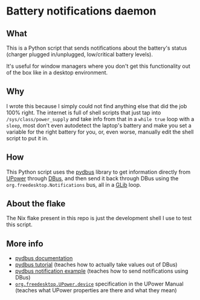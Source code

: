 <!-- vim: set fenc=utf-8 ts=2 sw=0 sts=0 sr et si tw=0 fdm=marker fmr={{{,}}}: -->
# Battery notifications daemon

## What
This is a Python script that sends notifications about the battery's status
(charger plugged in/unplugged, low/critical battery levels).

It's useful for window managers where you don't get this functionality out of
the box like in a desktop environment.

## Why
I wrote this because I simply could not find anything else that did the job 100%
right. The internet is full of shell scripts that just tap into
`/sys/class/power_supply` and take info from that in a `while true` loop with a
`sleep`, most don't even autodetect the laptop's battery and make you set a
variable for the right battery for you, or, even worse, manually edit the shell
script to put it in.

## How
This Python script uses the [pydbus](https://github.com/LEW21/pydbus) library to
get information directly from [UPower](https://upower.freedesktop.org/) through
[DBus](https://dbus.freedesktop.org/), and then send it back through DBus using
the `org.freedesktop.Notifications` bus, all in a
[GLib](https://pygobject.gnome.org/) loop.

## About the flake
The Nix flake present in this repo is just the development shell I use to test
this script.

## More info
- [pydbus documentation](https://pydbus.readthedocs.io/)
- [pydbus tutorial](https://pydbus.readthedocs.io/en/latest/legacydocs/tutorial.html)
(teaches how to actually take values out of DBus)
- [pydbus notification example](https://pydbus.readthedocs.io/en/latest/legacydocs/shortexamples.html?highlight=notifi#send-a-desktop-notification)
(teaches how to send notifications using DBus)
- [`org.freedesktop.UPower.device`](https://upower.freedesktop.org/docs/Device.html)
specification in the UPower Manual (teaches what UPower properties are there and
what they mean)
